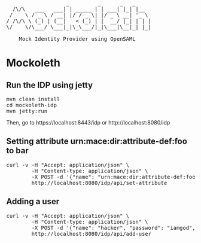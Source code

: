 <pre>
                   _         _      _   _
  /\/\   ___   ___| | _____ | | ___| |_| |__
 /    \ / _ \ / __| |/ / _ \| |/ _ \ __| '_ \
/ /\/\ \ (_) | (__|   &lt; (_) | |  __/ |_| | | |
\/    \/\___/ \___|_|\_\___/|_|\___|\__|_| |_|

    Mock Identity Provider using OpenSAML
</pre>

Mockoleth
=========

Run the IDP using jetty
-----------------------

<pre>
mvn clean install
cd mockoleth-idp
mvn jetty:run
</pre>

Then, go to https://localhost:8443/idp or http://localhost:8080/idp

Setting attribute urn:mace:dir:attribute-def:foo to bar
-------------------------------------------------------

<pre>
curl -v -H "Accept: application/json" \
        -H "Content-type: application/json" \
        -X POST -d '{"name": "urn:mace:dir:attribute-def:foo", "value": "bar"}' \
        http://localhost:8080/idp/api/set-attribute
</pre>

Adding a user
-------------

<pre>
curl -v -H "Accept: application/json" \
        -H "Content-type: application/json" \
        -X POST -d '{"name": "hacker", "password": "iamgod", "authorities": ["ROLE_USER", "ROLE_ADMIN"]}' \
        http://localhost:8080/idp/api/add-user
</pre>